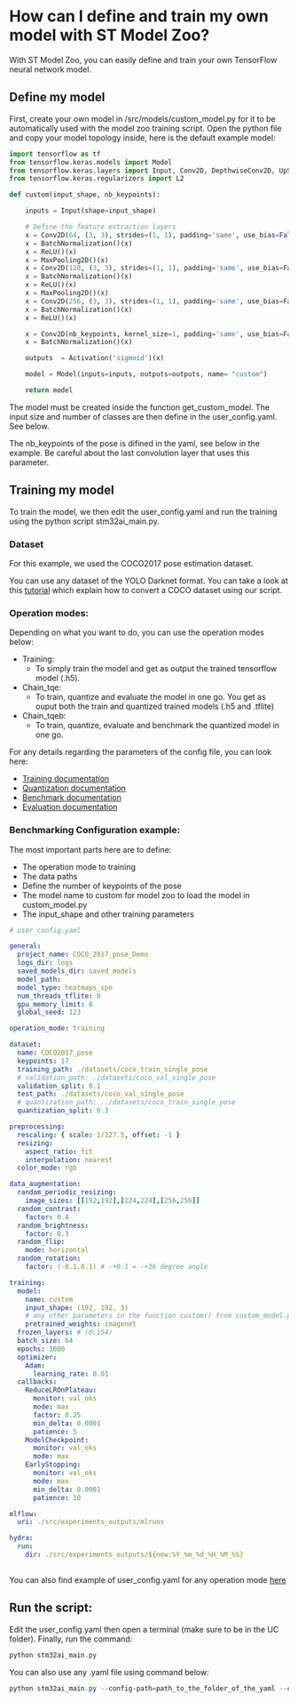 # How can I define and train my own model with ST Model Zoo?

With ST Model Zoo, you can easily define and train your own TensorFlow neural network model.

## Define my model

First, create your own model in /src/models/custom_model.py for it to be automatically used with the model zoo training script.
Open the python file and copy your model topology inside, here is the default example model:

```python
import tensorflow as tf
from tensorflow.keras.models import Model
from tensorflow.keras.layers import Input, Conv2D, DepthwiseConv2D, UpSampling2D, Activation, Add, BatchNormalization, ReLU, MaxPooling2D
from tensorflow.keras.regularizers import L2

def custom(input_shape, nb_keypoints):

    inputs = Input(shape=input_shape)

    # Define the feature extraction layers
    x = Conv2D(64, (3, 3), strides=(1, 1), padding='same', use_bias=False)(inputs)
    x = BatchNormalization()(x)
    x = ReLU()(x)
    x = MaxPooling2D()(x)
    x = Conv2D(128, (3, 3), strides=(1, 1), padding='same', use_bias=False)(x)
    x = BatchNormalization()(x)
    x = ReLU()(x)
    x = MaxPooling2D()(x)
    x = Conv2D(256, (3, 3), strides=(1, 1), padding='same', use_bias=False)(x)
    x = BatchNormalization()(x)
    x = ReLU()(x)

    x = Conv2D(nb_keypoints, kernel_size=1, padding='same', use_bias=False)(x)
    x = BatchNormalization()(x)

    outputs  = Activation('sigmoid')(x)

    model = Model(inputs=inputs, outputs=outputs, name= "custom")

    return model
```

The model must be created inside the function get_custom_model. The input size and number of classes are then define in the user_config.yaml. See below.

The nb_keypoints of the pose is difined in the yaml, see below in the example. Be careful about the last convolution layer that uses this parameter.


## Training my model

To train the model, we then edit the user_config.yaml and run the training using the python script stm32ai_main.py.

### Dataset

For this example, we used the COCO2017 pose estimation dataset. 

You can use any dataset of the YOLO Darknet format. You can take a look at this [tutorial](./how_to_use_my_own_dataset.md) which explain how to convert a COCO dataset using our script.

### Operation modes:

Depending on what you want to do, you can use the operation modes below:
- Training:
    - To simply train the model and get as output the trained tensorflow model (.h5).
- Chain_tqe:
    - To train, quantize and evaluate the model in one go. You get as ouput both the train and quantized trained models (.h5 and .tflite)
- Chain_tqeb:
    - To train, quantize, evaluate and benchmark the quantized model in one go.

For any details regarding the parameters of the config file, you can look here:

- [Training documentation](../../../src/training/README.md)
- [Quantization documentation](../../../src/quantization/README.md)
- [Benchmark documentation](../../../src/benchmarking/README.md)
- [Evaluation documentation](../../../src/evaluation/README.md)


### Benchmarking Configuration example:

The most important parts here are to define:
- The operation mode to training
- The data paths
- Define the number of keypoints of the pose
- The model name to custom for model zoo to load the model in custom_model.py
- The input_shape and other training parameters

```yaml
# user_config.yaml

general:
  project_name: COCO_2017_pose_Demo
  logs_dir: logs
  saved_models_dir: saved_models
  model_path:
  model_type: heatmaps_spe
  num_threads_tflite: 8
  gpu_memory_limit: 8
  global_seed: 123

operation_mode: training

dataset:
  name: COCO2017_pose
  keypoints: 17
  training_path: ./datasets/coco_train_single_pose
  # validation_path: ./datasets/coco_val_single_pose
  validation_split: 0.1
  test_path: ./datasets/coco_val_single_pose
  # quantization_path: ../datasets/coco_train_single_pose
  quantization_split: 0.3

preprocessing:
  rescaling: { scale: 1/127.5, offset: -1 }
  resizing:
    aspect_ratio: fit
    interpolation: nearest
  color_mode: rgb

data_augmentation:
  random_periodic_resizing:
    image_sizes: [[192,192],[224,224],[256,256]]
  random_contrast:
    factor: 0.4
  random_brightness:
    factor: 0.3
  random_flip:
    mode: horizontal
  random_rotation:
    factor: (-0.1,0.1) # -+0.1 = -+36 degree angle

training:
  model:
    name: custom
    input_shape: (192, 192, 3)
    # any other parameters in the function custom() from custom_model.py
    pretrained_weights: imagenet
  frozen_layers: # (0:154)
  batch_size: 64
  epochs: 1000
  optimizer:
    Adam:
      learning_rate: 0.01
  callbacks:
    ReduceLROnPlateau:
      monitor: val_oks
      mode: max
      factor: 0.25
      min_delta: 0.0001
      patience: 5
    ModelCheckpoint:
      monitor: val_oks
      mode: max
    EarlyStopping:
      monitor: val_oks
      mode: max
      min_delta: 0.0001
      patience: 10

mlflow:
  uri: ./src/experiments_outputs/mlruns

hydra:
  run:
    dir: ./src/experiments_outputs/${now:%Y_%m_%d_%H_%M_%S}
  
```

You can also find example of user_config.yaml for any operation mode [here](https://github.com/STMicroelectronics/stm32ai-modelzoo-services/tree/main/pose_estimation/src/config_file_examples)

## Run the script:

Edit the user_config.yaml then open a terminal (make sure to be in the UC folder). Finally, run the command:

```powershell
python stm32ai_main.py
```
You can also use any .yaml file using command below:
```powershell
python stm32ai_main.py --config-path=path_to_the_folder_of_the_yaml --config-name=name_of_your_yaml_file
```